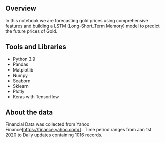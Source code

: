 ## Overview
In this notebook we are forecasting gold prices using comprehensive features and building a LSTM (Long-Short_Term Memory) model to predict the future prices of Gold.
## Tools and Libraries
* Python 3.9
* Pandas
* Matplotlib
* Numpy
* Seaborn
* Sklearn
* Plotly
* Keras with Tensorflow
## About the data
Financial Data was collected from Yahoo Finance[https://finance.yahoo.com/] . Time period ranges from Jan 1st 2020 to Daily updates containing 1016 records.
